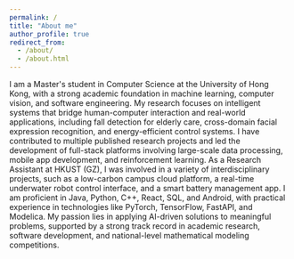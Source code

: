 ```yaml
---
permalink: /
title: "About me"
author_profile: true
redirect_from: 
  - /about/
  - /about.html
---
```


I am a Master's student in Computer Science at the University of Hong Kong, with a strong academic foundation in machine learning, computer vision, and software engineering. My research focuses on intelligent systems that bridge human-computer interaction and real-world applications, including fall detection for elderly care, cross-domain facial expression recognition, and energy-efficient control systems. I have contributed to multiple published research projects and led the development of full-stack platforms involving large-scale data processing, mobile app development, and reinforcement learning. As a Research Assistant at HKUST (GZ), I was involved in a variety of interdisciplinary projects, such as a low-carbon campus cloud platform, a real-time underwater robot control interface, and a smart battery management app. I am proficient in Java, Python, C++, React, SQL, and Android, with practical experience in technologies like PyTorch, TensorFlow, FastAPI, and Modelica. My passion lies in applying AI-driven solutions to meaningful problems, supported by a strong track record in academic research, software development, and national-level mathematical modeling competitions.

